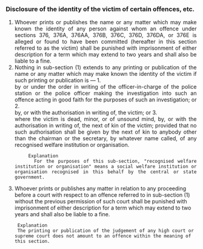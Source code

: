 ### Disclosure of the identity of the victim of certain offences, etc.

1. <div style="text-align: justify"> Whoever prints or publishes the name or any matter which may make known the identity of any person against whom an offence under sections 376, 376A, 376AA, 376B, 376C, 376D, 376DA, or 376E is alleged or found to have been committed (hereafter in this section referred to as the victim) shall be punished with imprisonment of either description for a term which may extend to two years and shall also be liable to a fine.
2. <div style="text-align: justify"> Nothing in sub-section (1) extends to any printing or publication of the name or any matter which may make known the identity of the victim if such printing or publication is —
    1. <div style="text-align: justify"> by or under the order in writing of the officer-in-charge of the police station or the police officer making the investigation into such an offence acting in good faith for the purposes of such an investigation; or
    2. <div style="text-align: justify"> by, or with the authorisation in writing of, the victim; or
    3. <div style="text-align: justify"> where the victim is dead, minor, or of unsound mind, by, or with the authorisation in writing of, the next of kin of the victim; provided that no such authorisation shall be given by the next of kin to anybody other than the chairman or the secretary, by whatever name called, of any recognised welfare institution or organisation.

            Explanation
            For the purposes of this sub-section, "recognised welfare institution or organisation" means a social welfare institution or organisation recognised in this behalf by the central or state government.

3. Whoever prints or publishes any matter in relation to any proceeding before a court with respect to an offence referred to in sub-section (1) without the previous permission of such court shall be punished with imprisonment of either description for a term which may extend to two years and shall also be liable to a fine.

        Explanation
        The printing or publication of the judgement of any high court or supreme court does not amount to an offence within the meaning of this section.
